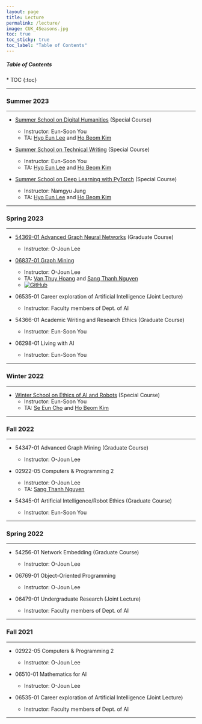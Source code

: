 ```yaml
---
layout: page
title: Lecture
permalink: /lecture/
image: CUK_4Seasons.jpg
toc: true
toc_sticky: true
toc_label: "Table of Contents"
---
```


<h5>Table of Contents</h5>
* TOC
{:toc}

***
### Summer 2023

***
* [Summer School on Digital Humanities](https://nslab-cuk.github.io/2023/05/24/SS/) (Special Course)
  * Instructor: Eun-Soon You
  * TA: [Hyo Eun Lee](https://nslab-cuk.github.io/member/helee) and [Ho Beom Kim](https://nslab-cuk.github.io/member/hbkim)

* [Summer School on Technical Writing](https://nslab-cuk.github.io/2023/05/25/SS/) (Special Course)
  * Instructor: Eun-Soon You
  * TA: [Hyo Eun Lee](https://nslab-cuk.github.io/member/helee) and [Ho Beom Kim](https://nslab-cuk.github.io/member/hbkim)

* [Summer School on Deep Learning with PyTorch](https://nslab-cuk.github.io/2023/05/31/SS/) (Special Course)
  * Instructor: Namgyu Jung
  * TA: [Hyo Eun Lee](https://nslab-cuk.github.io/member/helee) and [Ho Beom Kim](https://nslab-cuk.github.io/member/hbkim)

***
### Spring 2023

***
* [54369-01 Advanced Graph Neural Networks](https://ns-cuk.notion.site/Advanced-Graph-Neural-Networks-a4162478f7d942d8a73447e28b05c179) (Graduate Course)
  * Instructor: O-Joun Lee

* [06837-01 Graph Mining](https://ns-cuk.notion.site/Syllabus-Graph-Mining-0b9257569a0e4ad3be2bac9ed427a4ed)
  * Instructor: O-Joun Lee
  * TA: [Van Thuy Hoang](https://nslab-cuk.github.io/member/hoangvanthuy90) and [Sang Thanh Nguyen](https://nslab-cuk.github.io/member/sangnguyen)
  * [![GitHub](https://img.shields.io/badge/GitHub-Practice%20&%20Assignment-9B9B9B?style=flat-square&logo=GitHub)](https://github.com/NSLab-CUK/Graph-Mining-Spring-2023)

* 06535-01 Career exploration of Artificial Intelligence (Joint Lecture)
  * Instructor: Faculty members of Dept. of AI

* 54366-01 Academic Writing and Research Ethics (Graduate Course)
  * Instructor: Eun-Soon You

* 06298-01 Living with AI
  * Instructor: Eun-Soon You

***
### Winter 2022

***
* [Winter School on Ethics of AI and Robots](https://nslab-cuk.github.io/2022/12/05/WS/) (Special Course)
  * Instructor: Eun-Soon You
  * TA: [Se Eun Cho](https://nslab-cuk.github.io/member/secho) and [Ho Beom Kim](https://nslab-cuk.github.io/member/hbkim)

***
### Fall 2022

***
* 54347-01 Advanced Graph Mining (Graduate Course)
  * Instructor: O-Joun Lee

* 02922-05 Computers & Programming 2
  * Instructor: O-Joun Lee
  * TA: [Sang Thanh Nguyen](https://nslab-cuk.github.io/member/sangnguyen)

* 54345-01 Artificial Intelligence/Robot Ethics (Graduate Course)
  * Instructor: Eun-Soon You

***
### Spring 2022

***
* 54256-01 Network Embedding (Graduate Course)
  * Instructor: O-Joun Lee

* 06769-01 Object-Oriented Programming
  * Instructor: O-Joun Lee

* 06479-01 Undergraduate Research (Joint Lecture)
  * Instructor: Faculty members of Dept. of AI

***
### Fall 2021

***
* 02922-05 Computers & Programming 2
  * Instructor: O-Joun Lee

* 06510-01 Mathematics for AI
  * Instructor: O-Joun Lee

* 06535-01 Career exploration of Artificial Intelligence (Joint Lecture)
  * Instructor: Faculty members of Dept. of AI

***
